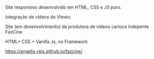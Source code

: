 Site responsivo desenvolvido em HTML, CSS e JS puro. 

Integração de vídeos do Vimeo.

Site (em desenvolvimento) da produtora de vídeos carioca indepente FazCine


HTML+ CSS + Vanilla Js, no Framework

https://angelis-reis.github.io/fazcine/
